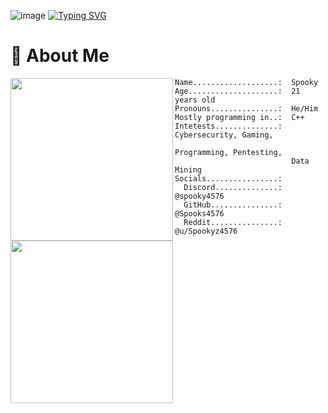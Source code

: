 ![image](https://github.com/Spooks4576/Spooks4576/assets/62370103/de18f164-68d4-44df-89de-f226b757711f)
[![Typing SVG](https://readme-typing-svg.demolab.com?font=Autour+One&size=25&pause=1000&color=8900F7&center=true&vCenter=true&random=false&width=435&lines=Welcome+to+a+Spooky+Github)](https://git.io/typing-svg)
# 👻 About Me


<div>
    <img align="left" height="260vh" src="https://github.com/Spooks4576/Spooks4576/assets/62370103/3561b6e5-06de-42f2-ba67-e7eed1300827">
    <img align="left" height="260vh" src="https://upload.wikimedia.org/wikipedia/commons/3/3d/1_120_transparent.png">
</div>

```
Name...................:  Spooky
Age....................:  21 years old
Pronouns...............:  He/Him
Mostly programming in..:  C++
Intetests..............:  Cybersecurity, Gaming,
                          Programming, Pentesting,
                          Data Mining
Socials................:
  Discord..............: @spooky4576
  GitHub...............: @Spooks4576
  Reddit...............: @u/Spookyz4576
```
